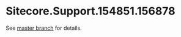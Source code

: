 # Sitecore.Support.154851.156878

See [master branch](https://github.com/sitecoresupport/Sitecore.Support.154851.156878) for details.